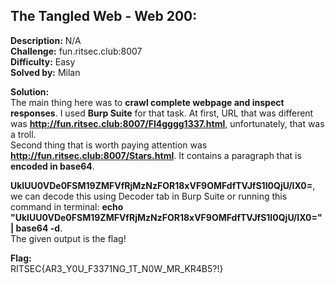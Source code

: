 ## The Tangled Web - Web 200:  

**Description:** N/A  
**Challenge:** fun.ritsec.club:8007  
**Difficulty:** Easy  
**Solved by:** Milan  

**Solution:**  
The main thing here was to **crawl complete webpage and inspect responses**. I used **Burp Suite** for that task. At first, URL that was different was **http://fun.ritsec.club:8007/Fl4gggg1337.html**, unfortunately, that was a troll.  
Second thing that is worth paying attention was **http://fun.ritsec.club:8007/Stars.html**. It contains a paragraph that is **encoded in base64**.  

**UklUU0VDe0FSM19ZMFVfRjMzNzFOR18xVF9OMFdfTVJfS1I0QjU/IX0=**, we can decode this using Decoder tab in Burp Suite or running this command in terminal: **echo "UklUU0VDe0FSM19ZMFVfRjMzNzFOR18xVF9OMFdfTVJfS1I0QjU/IX0=" | base64 -d**.  
The given output is the flag!  

**Flag:**  
RITSEC{AR3_Y0U_F3371NG_1T_N0W_MR_KR4B5?!}
